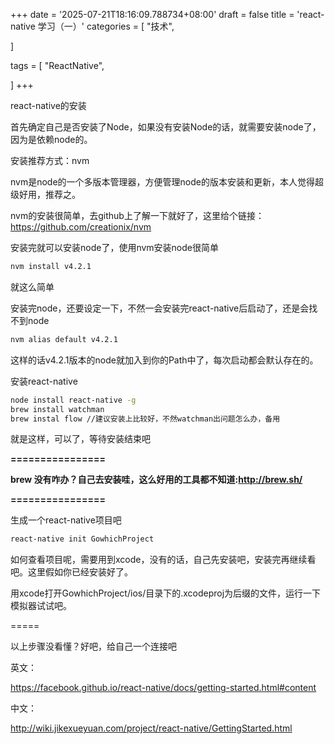 +++
date = '2025-07-21T18:16:09.788734+08:00'
draft = false
title = 'react-native 学习（一）'
categories = [
    "技术",

]

tags = [
    "ReactNative",

]
+++

react-native的安装

首先确定自己是否安装了Node，如果没有安装Node的话，就需要安装node了，因为是依赖node的。

安装推荐方式：nvm

nvm是node的一个多版本管理器，方便管理node的版本安装和更新，本人觉得超级好用，推荐之。

nvm的安装很简单，去github上了解一下就好了，这里给个链接：<https://github.com/creationix/nvm>

安装完就可以安装node了，使用nvm安装node很简单

```bash
nvm install v4.2.1
```

就这么简单

安装完node，还要设定一下，不然一会安装完react-native后启动了，还是会找不到node

```bash
nvm alias default v4.2.1
```

这样的话v4.2.1版本的node就加入到你的Path中了，每次启动都会默认存在的。

安装react-native

```bash
node install react-native -g
brew install watchman
brew instal flow //建议安装上比较好，不然watchman出问题怎么办，备用
```

就是这样，可以了，等待安装结束吧

**================**

**brew 没有咋办？自己去安装哇，这么好用的工具都不知道:<http://brew.sh/>**

**================**

生成一个react-native项目吧

```bash
react-native init GowhichProject
```

如何查看项目呢，需要用到xcode，没有的话，自己先安装吧，安装完再继续看吧。这里假如你已经安装好了。

用xcode打开GowhichProject/ios/目录下的.xcodeproj为后缀的文件，运行一下模拟器试试吧。

=====

以上步骤没看懂？好吧，给自己一个连接吧

英文：

<https://facebook.github.io/react-native/docs/getting-started.html#content>

中文：

<http://wiki.jikexueyuan.com/project/react-native/GettingStarted.html>
